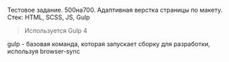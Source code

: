 Тестовое задание. 500на700.
Адаптивная верстка страницы по макету. Стек: HTML, SCSS, JS, Gulp
> Используется Gulp 4 <br>

gulp - базовая команда, которая запускает сборку для разработки, используя browser-sync
